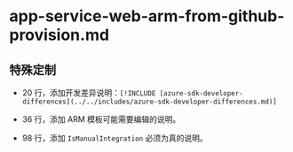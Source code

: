# app-service-web-arm-from-github-provision.md

## 特殊定制

* 20 行，添加开发差异说明：`[!INCLUDE [azure-sdk-developer-differences](../../includes/azure-sdk-developer-differences.md)]`

* 36 行，添加 ARM 模板可能需要编辑的说明。

* 98 行，添加 `IsManualIntegration` 必须为真的说明。